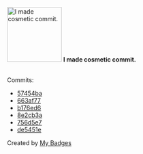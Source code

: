 <img src="https://my-badges.github.io/my-badges/cosmetic-commit.png" alt="I made cosmetic commit." title="I made cosmetic commit." width="128">
<strong>I made cosmetic commit.</strong>
<br><br>

Commits:

- <a href="https://github.com/qoomon/actions--create-commit/commit/57454ba3fce7812e1708e9c73fe64f7ace0058de">57454ba</a>
- <a href="https://github.com/qoomon/actions--create-tag/commit/663af778725853080d32c2c3fed580b88377e555">663af77</a>
- <a href="https://github.com/qoomon/actions--template/commit/b176ed646e73dd477acb0b3cda2161fe307e1b8a">b176ed6</a>
- <a href="https://github.com/qoomon/actions--create-commit/commit/8e2cb3aa72c8e150d7abe114917813c4716264ee">8e2cb3a</a>
- <a href="https://github.com/qoomon/git-conventional-commits/commit/756d5e757ad8a91c07b75f22cd8ec6fcbcfd0a3d">756d5e7</a>
- <a href="https://github.com/qoomon/git-conventional-commits/commit/de5451e0d63286a57d0f6ecdb88470fee9333a29">de5451e</a>


Created by <a href="https://github.com/my-badges/my-badges">My Badges</a>